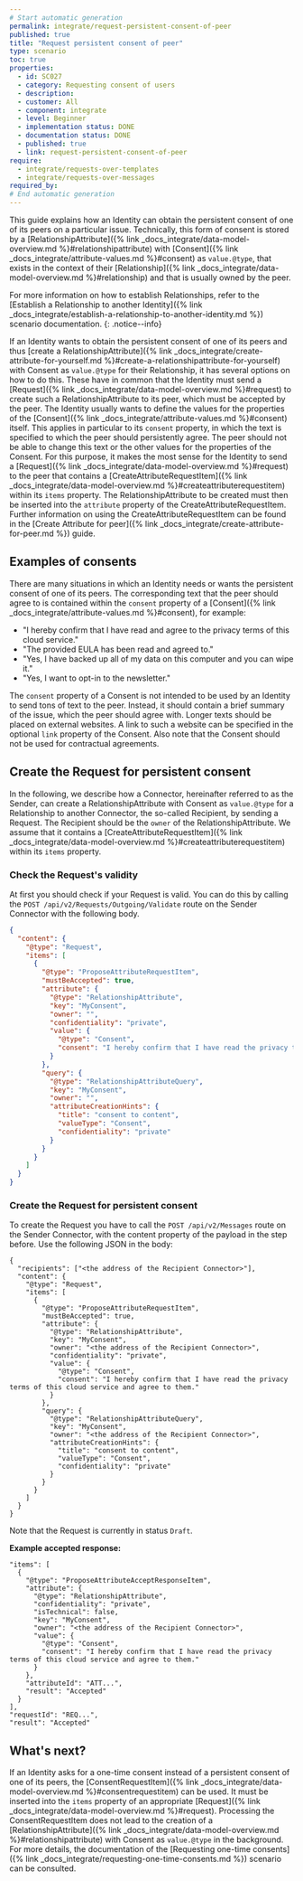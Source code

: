 ```yaml
---
# Start automatic generation
permalink: integrate/request-persistent-consent-of-peer
published: true
title: "Request persistent consent of peer"
type: scenario
toc: true
properties:
  - id: SC027
  - category: Requesting consent of users
  - description:
  - customer: All
  - component: integrate
  - level: Beginner
  - implementation status: DONE
  - documentation status: DONE
  - published: true
  - link: request-persistent-consent-of-peer
require:
  - integrate/requests-over-templates
  - integrate/requests-over-messages
required_by:
# End automatic generation
---
```


This guide explains how an Identity can obtain the persistent consent of one of its peers on a particular issue. Technically, this form of consent is stored by a [RelationshipAttribute]({% link _docs_integrate/data-model-overview.md %}#relationshipattribute) with [Consent]({% link _docs_integrate/attribute-values.md %}#consent) as `value.@type`, that exists in the context of their [Relationship]({% link _docs_integrate/data-model-overview.md %}#relationship) and that is usually owned by the peer.

For more information on how to establish Relationships, refer to the [Establish a Relationship to another Identity]({% link _docs_integrate/establish-a-relationship-to-another-identity.md %}) scenario documentation.
{: .notice--info}

If an Identity wants to obtain the persistent consent of one of its peers and thus [create a RelationshipAttribute]({% link _docs_integrate/create-attribute-for-yourself.md %}#create-a-relationshipattribute-for-yourself) with Consent as `value.@type` for their Relationship, it has several options on how to do this. These have in common that the Identity must send a [Request]({% link _docs_integrate/data-model-overview.md %}#request) to create such a RelationshipAttribute to its peer, which must be accepted by the peer. The Identity usually wants to define the values for the properties of the [Consent]({% link _docs_integrate/attribute-values.md %}#consent) itself. This applies in particular to its `consent` property, in which the text is specified to which the peer should persistently agree. The peer should not be able to change this text or the other values for the properties of the Consent. For this purpose, it makes the most sense for the Identity to send a [Request]({% link _docs_integrate/data-model-overview.md %}#request) to the peer that contains a [CreateAttributeRequestItem]({% link _docs_integrate/data-model-overview.md %}#createattributerequestitem) within its `items` property. The RelationshipAttribute to be created must then be inserted into the `attribute` property of the CreateAttributeRequestItem. Further information on using the CreateAttributeRequestItem can be found in the [Create Attribute for peer]({% link _docs_integrate/create-attribute-for-peer.md %}) guide.

## Examples of consents

There are many situations in which an Identity needs or wants the persistent consent of one of its peers. The corresponding text that the peer should agree to is contained within the `consent` property of a [Consent]({% link _docs_integrate/attribute-values.md %}#consent), for example:

- "I hereby confirm that I have read and agree to the privacy terms of this cloud service."
- "The provided EULA has been read and agreed to."
- "Yes, I have backed up all of my data on this computer and you can wipe it."
- "Yes, I want to opt-in to the newsletter."

The `consent` property of a Consent is not intended to be used by an Identity to send tons of text to the peer. Instead, it should contain a brief summary of the issue, which the peer should agree with. Longer texts should be placed on external websites. A link to such a website can be specified in the optional `link` property of the Consent. Also note that the Consent should not be used for contractual agreements.

## Create the Request for persistent consent

In the following, we describe how a Connector, hereinafter referred to as the Sender, can create a RelationshipAttribute with Consent as `value.@type` for a Relationship to another Connector, the so-called Recipient, by sending a Request. The Recipient should be the `owner` of the RelationshipAttribute. We assume that it contains a [CreateAttributeRequestItem]({% link _docs_integrate/data-model-overview.md %}#createattributerequestitem) within its `items` property.

### Check the Request's validity

At first you should check if your Request is valid. You can do this by calling the `POST /api/v2/Requests/Outgoing/Validate` route on the Sender Connector with the following body.

```json
{
  "content": {
    "@type": "Request",
    "items": [
      {
        "@type": "ProposeAttributeRequestItem",
        "mustBeAccepted": true,
        "attribute": {
          "@type": "RelationshipAttribute",
          "key": "MyConsent",
          "owner": "",
          "confidentiality": "private",
          "value": {
            "@type": "Consent",
            "consent": "I hereby confirm that I have read the privacy terms of this cloud service and agree to them."
          }
        },
        "query": {
          "@type": "RelationshipAttributeQuery",
          "key": "MyConsent",
          "owner": "",
          "attributeCreationHints": {
            "title": "consent to content",
            "valueType": "Consent",
            "confidentiality": "private"
          }
        }
      }
    ]
  }
}
```

### Create the Request for persistent consent

To create the Request you have to call the `POST /api/v2/Messages` route on the Sender Connector, with the content property of the payload in the step before. Use the following JSON in the body:

```jsonc
{
  "recipients": ["<the address of the Recipient Connector>"],
  "content": {
    "@type": "Request",
    "items": [
      {
        "@type": "ProposeAttributeRequestItem",
        "mustBeAccepted": true,
        "attribute": {
          "@type": "RelationshipAttribute",
          "key": "MyConsent",
          "owner": "<the address of the Recipient Connector>",
          "confidentiality": "private",
          "value": {
            "@type": "Consent",
            "consent": "I hereby confirm that I have read the privacy terms of this cloud service and agree to them."
          }
        },
        "query": {
          "@type": "RelationshipAttributeQuery",
          "key": "MyConsent",
          "owner": "<the address of the Recipient Connector>",
          "attributeCreationHints": {
            "title": "consent to content",
            "valueType": "Consent",
            "confidentiality": "private"
          }
        }
      }
    ]
  }
}
```

Note that the Request is currently in status `Draft`.

**Example accepted response:**

```jsonc
"items": [
  {
    "@type": "ProposeAttributeAcceptResponseItem",
    "attribute": {
      "@type": "RelationshipAttribute",
      "confidentiality": "private",
      "isTechnical": false,
      "key": "MyConsent",
      "owner": "<the address of the Recipient Connector>",
      "value": {
        "@type": "Consent",
        "consent": "I hereby confirm that I have read the privacy terms of this cloud service and agree to them."
      }
    },
    "attributeId": "ATT...",
    "result": "Accepted"
  }
],
"requestId": "REQ...",
"result": "Accepted"
```

## What's next?

If an Identity asks for a one-time consent instead of a persistent consent of one of its peers, the [ConsentRequestItem]({% link _docs_integrate/data-model-overview.md %}#consentrequestitem) can be used. It must be inserted into the `items` property of an appropriate [Request]({% link _docs_integrate/data-model-overview.md %}#request). Processing the ConsentRequestItem does not lead to the creation of a [RelationshipAttribute]({% link _docs_integrate/data-model-overview.md %}#relationshipattribute) with Consent as `value.@type` in the background. For more details, the documentation of the [Requesting one-time consents]({% link _docs_integrate/requesting-one-time-consents.md %}) scenario can be consulted.
